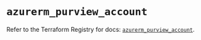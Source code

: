 # `azurerm_purview_account`

Refer to the Terraform Registry for docs: [`azurerm_purview_account`](https://registry.terraform.io/providers/hashicorp/azurerm/4.11.0/docs/resources/purview_account).
